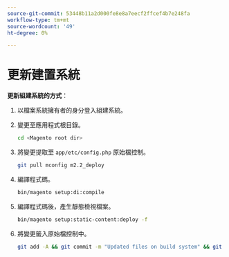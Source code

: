 ```yaml
---
source-git-commit: 53448b11a2d000fe8e8a7eecf2ffcef4b7e248fa
workflow-type: tm+mt
source-wordcount: '49'
ht-degree: 0%

---
```

# 更新建置系統

**更新組建系統的方式**：

1. 以檔案系統擁有者的身分登入組建系統。
1. 變更至應用程式根目錄。

   ```bash
   cd <Magento root dir>
   ```

1. 將變更提取至 `app/etc/config.php` 原始檔控制。

   ```bash
   git pull mconfig m2.2_deploy
   ```

1. 編譯程式碼。

   ```bash
   bin/magento setup:di:compile
   ```

1. 編譯程式碼後，產生靜態檢視檔案。

   ```bash
   bin/magento setup:static-content:deploy -f
   ```

1. 將變更籤入原始檔控制中。

   ```bash
   git add -A && git commit -m "Updated files on build system" && git push mconfig m2.2_deploy
   ```
